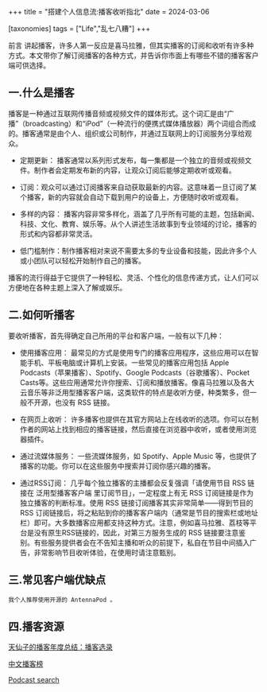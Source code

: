+++
title = "搭建个人信息流:播客收听指北"
date = 2024-03-06

[taxonomies]
tags = ["Life","乱七八糟"]
+++

前言 讲起播客，许多人第一反应是喜马拉雅，但其实播客的订阅和收听有许多种方式。本文带你了解订阅播客的各种方式，并告诉你市面上有哪些不错的播客客户端可供选择。
<!-- more -->
## 一.什么是播客

播客是一种通过互联网传播音频或视频文件的媒体形式。这个词汇是由“广播”（broadcasting）和“iPod”（一种流行的便携式媒体播放器）两个词组合而成的。播客通常是由个人、组织或公司制作，并通过互联网上的订阅服务分享给观众。

- 定期更新： 播客通常以系列形式发布，每一集都是一个独立的音频或视频文件。制作者会定期发布新的内容，让观众订阅后能够定期收听或观看。

- 订阅：观众可以通过订阅播客来自动获取最新的内容。这意味着一旦订阅了某个播客，新的内容就会自动下载到用户的设备上，方便随时收听或观看。

- 多样的内容： 播客内容非常多样化，涵盖了几乎所有可能的主题，包括新闻、科技、文化、教育、娱乐等。从个人讲述生活故事到专业领域的讨论，播客的形式和内容都非常灵活。

- 低门槛制作：制作播客相对来说不需要太多的专业设备和技能，因此许多个人或小团队可以轻松开始制作自己的播客。

播客的流行得益于它提供了一种轻松、灵活、个性化的信息传递方式，让人们可以方便地在各种主题上深入了解或娱乐。

## 二.如何听播客

要收听播客，首先得确定自己所用的平台和客户端，一般有以下几种：

- 使用播客应用： 最常见的方式是使用专门的播客应用程序，这些应用可以在智能手机、平板电脑或计算机上安装。一些常见的播客应用包括 Apple Podcasts（苹果播客）、Spotify、Google Podcasts（谷歌播客）、Pocket Casts等。这些应用通常允许你搜索、订阅和播放播客。像喜马拉雅以及各大云音乐等非泛用型播客客户端，这类软件的特点是收听方便，种类繁多，但一般不开源，也没有 RSS 链接。

- 在网页上收听： 许多播客也提供在其官方网站上在线收听的选项。你可以在制作者的网站上找到相应的播客链接，然后直接在浏览器中收听，或者使用浏览器插件。

- 通过流媒体服务： 一些流媒体服务，如 Spotify、Apple Music 等，也提供了播客的功能。你可以在这些服务中搜索并订阅你感兴趣的播客。

- 通过RSS订阅： 几乎每个独立播客的主播都会反复强调「请使用节目 RSS 链接在 泛用型播客客户端 里订阅节目」，一定程度上有无 RSS 订阅链接是作为独立播客的判断标准。使用 RSS 链接订阅播客其实非常简单——得到节目的 RSS 订阅链接后，将之粘贴到你的播客客户端内（通常是节目的搜索栏或地址栏）即可。大多数播客应用都支持这种方式。注意，例如喜马拉雅、荔枝等平台是没有原生RSS链接的，因此，对第三方服务生成的 RSS 链接要注意鉴别。有些服务提供者会在不告知主播和听众的前提下，私自在节目中间插入广告，非常影响节目收听体验，在使用时请注意甄别。

## 三.常见客户端优缺点

`我个人推荐使用开源的 AntennaPod 。`

## 四.播客资源

[天仙子的播客年度总结：播客选录](https://tianxianzi.me/2023/12/11/selected_podcast/)

[中文播客榜](https://xyzrank.com/#/)

[Podcast search](https://www.listennotes.com/)
